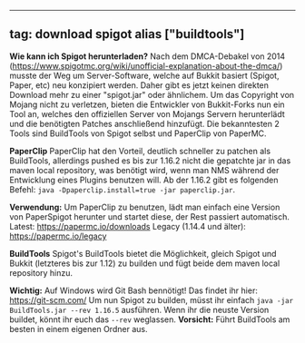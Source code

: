 
---
tag: download spigot
alias ["buildtools"]
---

__**Wie kann ich Spigot herunterladen?**__
Nach dem DMCA-Debakel von 2014 (<https://www.spigotmc.org/wiki/unofficial-explanation-about-the-dmca/>) musste der Weg um Server-Software, welche auf Bukkit basiert (Spigot, Paper, etc) neu konzipiert werden. Daher gibt es jetzt keinen direkten Download mehr zu einer "spigot.jar" oder ähnlichem.
Um das Copyright von Mojang nicht zu verletzen, bieten die Entwickler von Bukkit-Forks nun ein Tool an, welches den offiziellen Server von Mojangs Servern herunterlädt und die benötigten Patches anschließend hinzufügt. Die bekanntesten 2 Tools sind BuildTools von Spigot selbst und PaperClip von PaperMC.

__**PaperClip**__
PaperClip hat den Vorteil, deutlich schneller zu patchen als BuildTools, allerdings pushed es bis zur 1.16.2 nicht die gepatchte jar in das maven local repository, was benötigt wird, wenn man NMS während der Entwicklung eines Plugins benutzen will. Ab der 1.16.2 gibt es folgenden Befehl: `java -Dpaperclip.install=true -jar paperclip.jar`.

**Verwendung:** Um PaperClip zu benutzen, lädt man einfach eine Version von PaperSpigot herunter und startet diese, der Rest passiert automatisch.
Latest: https://papermc.io/downloads
Legacy (1.14.4 und älter): <https://papermc.io/legacy>

__**BuildTools**__
Spigot's BuildTools bietet die Möglichkeit, gleich Spigot und Bukkit (letzteres bis zur 1.12) zu builden und fügt beide dem maven local repository hinzu.

**Wichtig:** Auf Windows wird Git Bash bennötigt! Das findet ihr hier: <https://git-scm.com/>
Um nun Spigot zu builden, müsst ihr einfach `java -jar BuildTools.jar --rev 1.16.5` ausführen.
Wenn ihr die neuste Version buildet, könnt ihr euch das `--rev` weglassen.
**Vorsicht:** Führt BuildTools am besten in einem eigenen Ordner aus.
